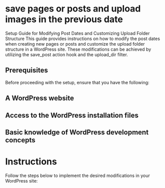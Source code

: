 # save  pages or posts and upload images in the previous date 
Setup Guide for Modifying Post Dates and Customizing Upload Folder Structure
This guide provides instructions on how to modify the post dates when creating new pages or posts and customize the upload folder structure in a WordPress site. These modifications can be achieved by utilizing the save_post action hook and the upload_dir filter.

## Prerequisites
Before proceeding with the setup, ensure that you have the following:

## A WordPress website
## Access to the WordPress installation files
## Basic knowledge of WordPress development concepts


# Instructions
Follow the steps below to implement the desired modifications in your WordPress site:
